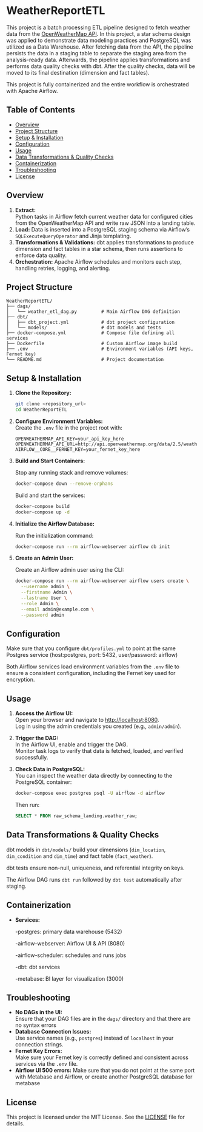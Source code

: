 # WeatherReportETL

This project is a batch processing ETL pipeline designed to fetch weather data from the [OpenWeatherMap API](https://openweathermap.org/). In this project, a star schema design was applied to demonstrate data modeling practices and PostgreSQL was utilized as a Data Warehouse. After fetching data from the API, the pipeline persists the data in a staging table to separate the staging area from the analysis-ready data. Afterwards, the pipeline applies transformations and performs data quality checks with dbt. After the quality checks, data will be moved to its final destination (dimension and fact tables).

This project is fully containerized and the entire workflow is orchestrated with Apache Airflow.


## Table of Contents

- [Overview](#overview)
- [Project Structure](#project-structure)
- [Setup & Installation](#setup--installation)
- [Configuration](#configuration)
- [Usage](#usage)
- [Data Transformations & Quality Checks](#data-transformations-quality-checks)
- [Containerization](#containerization)
- [Troubleshooting](#troubleshooting)
- [License](#license)

## Overview

1. **Extract:**  
   Python tasks in Airflow fetch current weather data for configured cities from the OpenWeatherMap API and write raw JSON into a landing table.
2. **Load:**
   Data is inserted into a PostgreSQL staging schema via Airflow’s `SQLExecuteQueryOperator` and Jinja templating.
3. **Transformations & Validations:**
   dbt applies transformations to produce dimension and fact tables in a star schema, then runs assertions to enforce data quality.
4. **Orchestration:**
   Apache Airflow schedules and monitors each step, handling retries, logging, and alerting.
   
## Project Structure

```
WeatherReportETL/
├── dags/
│   └── weather_etl_dag.py         # Main Airflow DAG definition
├── dbt/
│   ├── dbt_project.yml            # dbt project configuration
│   └── models/                    # dbt models and tests
├── docker-compose.yml             # Compose file defining all services
├── Dockerfile                     # Custom Airflow image build
├── .env                           # Environment variables (API keys, Fernet key)
└── README.md                      # Project documentation
```

## Setup & Installation

1. **Clone the Repository:**

   ```bash
   git clone <repository_url>
   cd WeatherReportETL
   ```

2. **Configure Environment Variables:**  
   Create the `.env` file in the project root with:

   ```env
   OPENWEATHERMAP_API_KEY=your_api_key_here
   OPENWEATHERMAP_API_URL=http://api.openweathermap.org/data/2.5/weather
   AIRFLOW__CORE__FERNET_KEY=your_fernet_key_here
   ```

3. **Build and Start Containers:**

   Stop any running stack and remove volumes:
   ```bash
   docker-compose down --remove-orphans
   ```

   Build and start the services:
   ```bash
   docker-compose build
   docker-compose up -d
   ```

4. **Initialize the Airflow Database:**

   Run the initialization command:
   ```bash
   docker-compose run --rm airflow-webserver airflow db init
   ```

5. **Create an Admin User:**

   Create an Airflow admin user using the CLI:
   ```bash
   docker-compose run --rm airflow-webserver airflow users create \
     --username admin \
     --firstname Admin \
     --lastname User \
     --role Admin \
     --email admin@example.com \
     --password admin
   ```

## Configuration
   Make sure that you configure `dbt/profiles.yml` to point at the same Postgres service (host:postgres, port: 5432, user/password: airflow)
   
   Both Airflow services load environment variables from the `.env` file to ensure a consistent configuration, including the Fernet key used for encryption.
   
## Usage

1. **Access the Airflow UI:**  
   Open your browser and navigate to [http://localhost:8080](http://localhost:8080).  
   Log in using the admin credentials you created (e.g., `admin/admin`).

2. **Trigger the DAG:**  
   In the Airflow UI, enable and trigger the DAG.  
   Monitor task logs to verify that data is fetched, loaded, and verified successfully.

3. **Check Data in PostgreSQL:**  
   You can inspect the weather data directly by connecting to the PostgreSQL container:
   ```bash
   docker-compose exec postgres psql -U airflow -d airflow
   ```
   Then run:
   ```sql
   SELECT * FROM raw_schema_landing.weather_raw;
   ```

## Data Transformations & Quality Checks

dbt models in `dbt/models/` build your dimensions (`dim_location`, `dim_condition` and `dim_time`) and fact table (`fact_weather`).

dbt tests ensure non-null, uniqueness, and referential integrity on keys.

The Airflow DAG runs `dbt run` followed by `dbt test` automatically after staging.

## Containerization

- **Services:**

   -postgres: primary data warehouse (5432)

   -airflow-webserver: Airflow UI & API (8080)

   -airflow-scheduler: schedules and runs jobs

   -dbt: dbt services

   -metabase: BI layer for visualization (3000)

## Troubleshooting

- **No DAGs in the UI:**  
  Ensure that your DAG files are in the `dags/` directory and that there are no syntax errors
- **Database Connection Issues:**  
  Use service names (e.g., `postgres`) instead of `localhost` in your connection strings.
- **Fernet Key Errors:**  
  Make sure your Fernet key is correctly defined and consistent across services via the `.env` file.
- **Airflow UI 500 errors:**
  Make sure that you do not point at the same port with Metabase and Airflow, or create another PostgreSQL database for metabase

## License

This project is licensed under the MIT License. See the [LICENSE](LICENSE) file for details.
